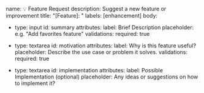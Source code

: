 name: 💡 Feature Request
description: Suggest a new feature or improvement
title: "[Feature]: "
labels: [enhancement]
body:
  - type: input
    id: summary
    attributes:
      label: Brief Description
      placeholder: e.g. "Add favorites feature"
    validations:
      required: true

  - type: textarea
    id: motivation
    attributes:
      label: Why is this feature useful?
      placeholder: Describe the use case or problem it solves.
    validations:
      required: true

  - type: textarea
    id: implementation
    attributes:
      label: Possible Implementation (optional)
      placeholder: Any ideas or suggestions on how to implement it?
